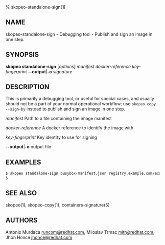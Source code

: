 % skopeo-standalone-sign(1)

## NAME
skopeo\-standalone-sign - Debugging tool - Publish and sign an image in one step.

## SYNOPSIS
**skopeo standalone-sign** [*options*] _manifest_ _docker-reference_ _key-fingerprint_ **--output**|**-o** _signature_

## DESCRIPTION
This is primarily a debugging tool, or useful for special cases,
and usually should not be a part of your normal operational workflow; use `skopeo copy --sign-by` instead to publish and sign an image in one step.

  _manifest_ Path to a file containing the image manifest

  _docker-reference_ A docker reference to identify the image with

  _key-fingerprint_ Key identity to use for signing

  **--output**|**-o** output file

## EXAMPLES

```sh
$ skopeo standalone-sign busybox-manifest.json registry.example.com/example/busybox 1D8230F6CDB6A06716E414C1DB72F2188BB46CC8 --output busybox.signature
$
```

## SEE ALSO
skopeo(1), skopeo-copy(1), containers-signature(5)

## AUTHORS

Antonio Murdaca <runcom@redhat.com>, Miloslav Trmac <mitr@redhat.com>, Jhon Honce <jhonce@redhat.com>
